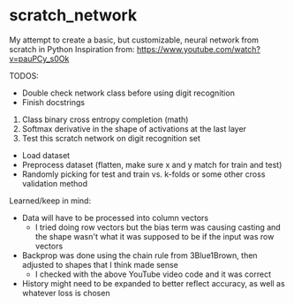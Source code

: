 # scratch_network
My attempt to create a basic, but customizable, neural network from scratch in Python
Inspiration from: https://www.youtube.com/watch?v=pauPCy_s0Ok

TODOS:
- Double check network class before using digit recognition
- Finish docstrings
1. Class binary cross entropy completion (math)
2. Softmax derivative in the shape of activations at the last layer
3. Test this scratch network on digit recognition set
  - Load dataset
  - Preprocess dataset (flatten, make sure x and y match for train and test)
  - Randomly picking for test and train vs. k-folds or some other cross validation method

Learned/keep in mind:
- Data will have to be processed into column vectors
  - I tried doing row vectors but the bias term was causing casting and the shape wasn't what it was supposed to be if the input was row vectors
- Backprop was done using the chain rule from 3Blue1Brown, then adjusted to shapes that I think made sense
  - I checked with the above YouTube video code and it was correct
- History might need to be expanded to better reflect accuracy, as well as whatever loss is chosen